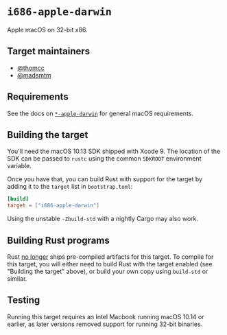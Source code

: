 # `i686-apple-darwin`

Apple macOS on 32-bit x86.

## Target maintainers

- [@thomcc](https://github.com/thomcc)
- [@madsmtm](https://github.com/madsmtm)

## Requirements

See the docs on [`*-apple-darwin`](apple-darwin.md) for general macOS requirements.

## Building the target

You'll need the macOS 10.13 SDK shipped with Xcode 9. The location of the SDK
can be passed to `rustc` using the common `SDKROOT` environment variable.

Once you have that, you can build Rust with support for the target by adding
it to the `target` list in `bootstrap.toml`:

```toml
[build]
target = ["i686-apple-darwin"]
```

Using the unstable `-Zbuild-std` with a nightly Cargo may also work.

## Building Rust programs

Rust [no longer] ships pre-compiled artifacts for this target. To compile for
this target, you will either need to build Rust with the target enabled (see
"Building the target" above), or build your own copy using `build-std` or
similar.

[no longer]: https://blog.rust-lang.org/2020/01/03/reducing-support-for-32-bit-apple-targets.html

## Testing

Running this target requires an Intel Macbook running macOS 10.14 or earlier,
as later versions removed support for running 32-bit binaries.
